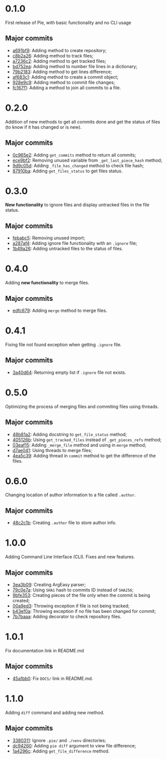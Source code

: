 # 0.1.0

First release of Pie, with basic functionality and no CLI usage

## Major commits

- [a691bf9](https://github.com/jaedsonpys/pie/commits/a691bf9): Adding method to create repository;
- [c8b2a26](https://github.com/jaedsonpys/pie/commits/c8b2a26): Adding method to track files;
- [a7236c2](https://github.com/jaedsonpys/pie/commits/a7236c2): Adding method to get tracked files;
- [bd752ea](https://github.com/jaedsonpys/pie/commits/bd752ea): Adding method to number file lines in a dictionary;
- [79b2183](https://github.com/jaedsonpys/pie/commits/79b2183): Adding method to get lines difference;
- [af683c1](https://github.com/jaedsonpys/pie/commits/af683c1): Adding method to create a commit object;
- [928e9c9](https://github.com/jaedsonpys/pie/commits/928e9c9): Adding method to commit file changes;
- [fc167f1](https://github.com/jaedsonpys/pie/commits/fc167f1): Adding a method to join all commits to a file.

# 0.2.0

Addition of new methods to get all commits done and get the status of files (to know if it has changed or is new).

## Major commits

- [0c965e2](https://github.com/jaedsonpys/pie/commits/0c965e2): Adding `get_commits` method to return all commits;
- [ece9bf2](https://github.com/jaedsonpys/pie/commits/ece9bf2): Removing unused variable from `_get_last_piece_hash` method;
- [9d9c05d](https://github.com/jaedsonpys/pie/commits/9d9c05d): Adding `_file_has_changed` method to check file hash;
- [87910ba](https://github.com/jaedsonpys/pie/commits/87910ba): Adding `get_files_status` to get files status.

# 0.3.0

**New functionality** to ignore files and display untracked files in the file status.

## Major commits

- [febabc5](https://github.com/jaedsonpys/pie/commits/febabc5): Removing unused import;
- [a287af4](https://github.com/jaedsonpys/pie/commits/a287af4): Adding ignore file functionality with an `.ignore` file;
- [1b49a26](https://github.com/jaedsonpys/pie/commits/1b49a26): Adding untracked files to the status of files.

# 0.4.0

Adding **new functionality** to merge files.

## Major commits

- [edfc679](https://github.com/jaedsonpys/pie/commits/edfc679): Adding `merge` method to merge files.

# 0.4.1

Fixing file not found exception when getting `.ignore` file.

## Major commits

- [3a40d64](https://github.com/jaedsonpys/pie/commits/3a40d64): Returning empty list if `.ignore` file not exists.

# 0.5.0

Optimizing the process of merging files and commiting files using threads.

## Major commits

- [48b81a2](https://github.com/jaedsonpys/pie/commits/48b81a2): Adding docstring to `get_file_status` method;
- [405126b](https://github.com/jaedsonpys/pie/commits/405126b): Using `get_tracked_files` instead of `_get_pieces_refs` method;
- [03eaf15](https://github.com/jaedsonpys/pie/commits/03eaf15): Adding `_merge_file` method and using in `merge` method;
- [d7ae041](https://github.com/jaedsonpys/pie/commits/d7ae041): Using threads to merge files;
- [4ea5c39](https://github.com/jaedsonpys/pie/commits/4ea5c39): Adding thread in `commit` method to get the difference of the files.

# 0.6.0

Changing location of author information to a file called `.author`.

## Major commits

- [48c2c1b](https://github.com/jaedsonpys/pie/commits/48c2c1b): Creating `.author` file to store author info.

# 1.0.0

Adding Command Line Interface (CLI). Fixes and new features.

## Major commits

- [3ea3b09](https://github.com/jaedsonpys/pie/commits/3ea3b09): Creating ArgEasy parser;
- [79c0e7a](https://github.com/jaedsonpys/pie/commits/79c0e7a): Using `SHA1` hash to commits ID instead of `SHA256`;
- [9bfe353](https://github.com/jaedsonpys/pie/commits/9bfe353): Creating pieces of the file only when the commit is being created;
- [00a9ed3](https://github.com/jaedsonpys/pie/commits/00a9ed3): Throwing exception if file is not being tracked;
- [b43ef0a](https://github.com/jaedsonpys/pie/commits/b43ef0a): Throwing exception if no file has been changed for commit;
- [7b7baaa](https://github.com/jaedsonpys/pie/commits/7b7baaa): Adding decorator to check repository files.

# 1.0.1

Fix documentation link in README.md

## Major commits

- [45a1bb0](https://github.com/jaedsonpys/pie/commits/45a1bb0): Fix `DOCS/` link in README.md.

# 1.1.0

Adding `diff` command and adding new method.

## Major commits

- [3380311](https://github.com/jaedsonpys/pie/commits/3380311): Ignore `.pie/` and `./venv` directories;
- [dc94260](https://github.com/jaedsonpys/pie/commits/dc94260): Adding `pie diff` argument to view file difference;
- [1a4296c](https://github.com/jaedsonpys/pie/commits/1a4296c): Adding `get_file_difference` method.